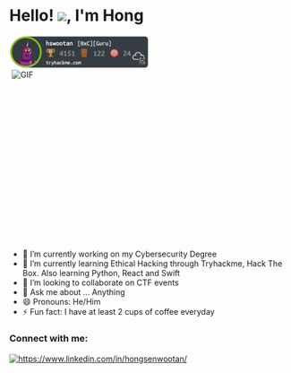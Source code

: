 <h1 align="left">Hello! <img src="https://raw.githubusercontent.com/MartinHeinz/MartinHeinz/master/wave.gif" width="30px">, I'm Hong</h1>

<img src="/images/tryhackme.png" width="249" height="58" alt="TryHackMe"> 
<img align="right" alt="GIF" src="https://giphy.com/gifs/coding-logic-programmer-xVRRDVP6lqtNQJrzN7" width="500" height="320"> 

- 🔭 I’m currently working on my Cybersecurity Degree
- 🌱 I’m currently learning Ethical Hacking through Tryhackme, Hack The Box. Also learning Python, React and Swift
- 👯 I’m looking to collaborate on CTF events
- 💬 Ask me about ... Anything
- 😄 Pronouns: He/Him
- ⚡ Fun fact: I have at least 2 cups of coffee everyday

<!-- - 📫 How to reach me: ... -->

<h3 align="left">Connect with me:</h3>
<p align="left">
<a href="https://linkedin.com/in/https://www.linkedin.com/in/hongsenwootan/" target="blank"><img align="center" src="https://raw.githubusercontent.com/rahuldkjain/github-profile-readme-generator/master/src/images/icons/Social/linked-in-alt.svg" alt="https://www.linkedin.com/in/hongsenwootan/" height="30" width="40" /></a>
</p>


